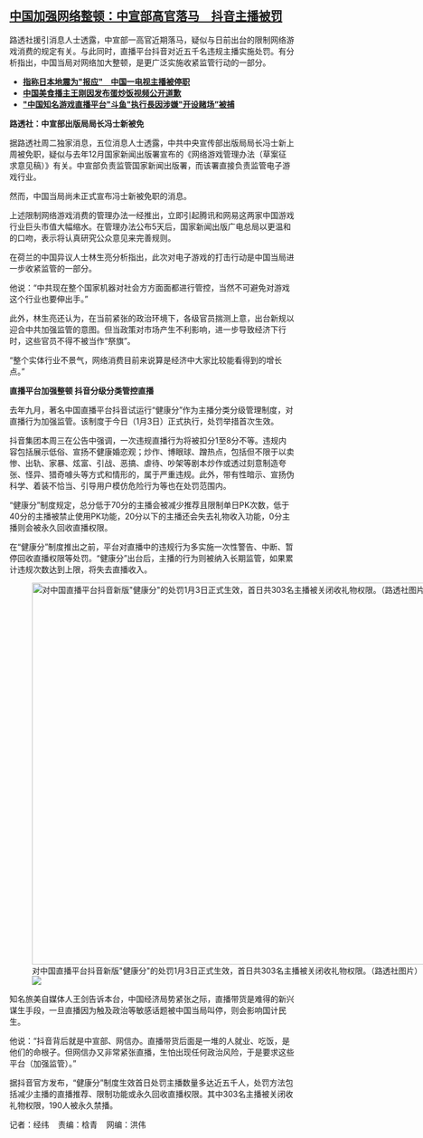 <!--1704312240000-->
[中国加强网络整顿：中宣部高官落马　抖音主播被罚](https://www.rfa.org/mandarin/yataibaodao/meiti/jw-01032024115438.html)
------

<p>路透社援引消息人士透露，中宣部一高官近期落马，疑似与日前出台的限制网络游戏消费的规定有关。与此同时，直播平台抖音对近五千名违规主播实施处罚。有分析指出，中国当局对网络加大整顿，是更广泛实施收紧监管行动的一部分。</p><ul><li><a href="https://www.rfa.org/mandarin/yataibaodao/meiti/ec-01032024073629.html"><strong>指称日本地震为"报应"　中国一电视主播被停职</strong></a></li><li><a href="https://www.rfa.org/mandarin/yataibaodao/meiti/sc-11282023134649.html"><strong>中国美食播主王刚因发布蛋炒饭视频公开道歉</strong></a></li><li><strong><a href="https://www.rfa.org/mandarin/Xinwen/4-11222023123405.html">"中国知名游戏直播平台"斗鱼"执行長因涉嫌"开设赌场”被捕</a></strong></li></ul><p><b>路透社：中宣部出版局局长冯士新被免</b></p><p><span style="font-weight: 400;">据路透社周二独家消息，五位消息人士透露，中共中央宣传部出版局局长冯士新上周被免职，疑似与去年12月国家新闻出版署宣布的《网络游戏管理办法（草案征求意见稿）》有关。中宣部负责监管国家新闻出版署，而该署直接负责监管电子游戏行业。</span></p><p><span style="font-weight: 400;">然而，中国当局尚未正式宣布冯士新被免职的消息。</span></p><p><span style="font-weight: 400;">上述限制网络游戏消费的管理办法一经推出，立即引起腾讯和网易这两家中国游戏行业巨头市值大幅缩水。在管理办法公布5天后，国家新闻出版广电总局以更温和的口吻，表示将认真研究公众意见来完善规则。</span></p><p><span style="font-weight: 400;">在荷兰的中国异议人士林生亮分析指出，此次对电子游戏的打击行动是中国当局进一步收紧监管的一部分。</span></p><p><span style="font-weight: 400;">他说：“中共现在整个国家机器对社会方方面面都进行管控，当然不可避免对游戏这个行业也要伸出手。”</span></p><p><span style="font-weight: 400;">此外，林生亮还认为，在当前紧张的政治环境下，各级官员揣测上意，出台新规以迎合中共加强监管的意图。但当政策对市场产生不利影响，进一步导致经济下行时，这些官员不得不被当作“祭旗”。</span></p><p><span style="font-weight: 400;">“整个实体行业不景气，网络消费目前来说算是经济中大家比较能看得到的增长点。”</span></p><p><b>直播平台加强整顿 抖音分级分类管控直播</b></p><p><span style="font-weight: 400;">去年九月，著名中国直播平台抖音试运行“健康分”作为主播分类分级管理制度，对直播行为加强监管。该制度于今日（1月3日）正式执行，处罚举措首次生效。</span></p><p><span style="font-weight: 400;">抖音集团本周三在公告中强调，一次违规直播行为将被扣分1至8分不等。违规内容包括展示低俗、宣扬不健康婚恋观；炒作、博眼球、蹭热点，包括但不限于以卖惨、出轨、家暴、炫富、引战、恶搞、虐待、吵架等剧本炒作或透过刻意制造夸张、怪异、猎奇噱头等方式和情形的，属于严重违规。此外，带有性暗示、宣扬伪科学、着装不恰当、引导用户模仿危险行为等也在处罚范围内。</span></p><p><span style="font-weight: 400;">“健康分”制度规定，总分低于70分的主播会被减少推荐且限制单日PK次数，低于40分的主播被禁止使用PK功能，20分以下的主播还会失去礼物收入功能，0分主播则会被永久回收直播权限。</span></p><p><span style="font-weight: 400;">在“健康分”制度推出之前，平台对直播中的违规行为多实施一次性警告、中断、暂停回收直播权限等处罚。“健康分”出台后，主播的行为则被纳入长期监管，如果累计违规次数达到上限，将失去直播收入。</span></p><p><figure class="image-richtext image-inline captioned" style="width:1200px;"><img alt='对中国直播平台抖音新版"健康分"的处罚1月3日正式生效，首日共303名主播被关闭收礼物权限。（路透社图片）' height="675" src="https://www.rfa.org/mandarin/yataibaodao/meiti/jw-01032024115438.html/2023-03-25t155736z_694656932_rc2310a01h2f_rtrmadp_3_britain-socialmedia.jpg/@@images/5eec02d5-6d4b-4bdb-afcd-74a9c496ad09.jpeg" title="2023-03-25T155736Z_694656932_RC2310A01H2F_RTRMADP_3_BRITAIN-SOCIALMEDIA.JPG" width="1200"/><figcaption class="image-caption">对中国直播平台抖音新版"健康分"的处罚1月3日正式生效，首日共303名主播被关闭收礼物权限。（路透社图片）</figcaption><small></small><div id="zoomattribute"><a data-caption='对中国直播平台抖音新版"健康分"的处罚1月3日正式生效，首日共303名主播被关闭收礼物权限。（路透社图片）' data-fancybox="" href="https://www.rfa.org/mandarin/yataibaodao/meiti/jw-01032024115438.html/2023-03-25t155736z_694656932_rc2310a01h2f_rtrmadp_3_britain-socialmedia.jpg" id="single_image" title='对中国直播平台抖音新版"健康分"的处罚1月3日正式生效，首日共303名主播被关闭收礼物权限。（路透社图片）'><img src="/++plone++rfa-resources/img/icon-zoom.png"/></a></div></figure></p><p><span style="font-weight: 400;">知名旅美自媒体人王剑告诉本台，中国经济局势紧张之际，直播带货是难得的新兴谋生手段，一旦直播因为触及政治等敏感话题被中国当局叫停，则会影响国计民生。</span></p><p><span style="font-weight: 400;">他说：“抖音背后就是中宣部、网信办。直播带货后面是一堆的人就业、吃饭，是他们的命根子。但网信办又非常紧张直播，生怕出现任何政治风险，于是要求这些平台（加强监管）。”</span></p><p><span style="font-weight: 400;">据抖音官方发布，“健康分”制度生效首日处罚主播数量多达近五千人，处罚方法包括减少主播的直播推荐、限制功能或永久回收直播权限。其中303名主播被关闭收礼物权限，190人被永久禁播。</span></p><p><span style="font-weight: 400;">记者：经纬    责编：梒青    网编：洪伟</span><span style="font-weight: 400;"></span></p>

